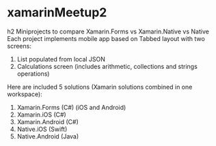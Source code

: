 # xamarinMeetup2

h2 Miniprojects to compare Xamarin.Forms vs Xamarin.Native vs Native
Each project implements mobile app based on Tabbed layout with two screens:
1. List populated from local JSON
2. Calculations screen (includes arithmetic, collections and strings operations)

Here are included 5 solutions (Xamarin solutions combined in one workspace):
1. Xamarin.Forms (C#) (iOS and Android)
2. Xamarin.iOS (C#)
3. Xamarin.Android (C#)
4. Native.iOS (Swift)
5. Native.Android (Java)
